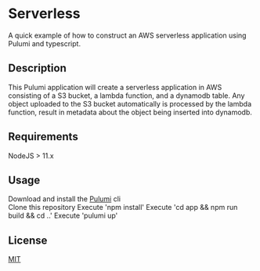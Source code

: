 # Serverless
A quick example of how to construct an AWS serverless application using Pulumi and typescript.

## Description
This Pulumi application will create a serverless application in AWS consisting of a S3 bucket, a lambda function, and a dynamodb table. Any object uploaded to the S3 bucket automatically is processed by the lambda function, result in metadata about the object being inserted into dynamodb.

## Requirements
NodeJS > 11.x

## Usage
Download and install the [Pulumi](https://www.pulumi.com/docs/get-started/) cli  
Clone this repository 
Execute 'npm install'
Execute 'cd app && npm run build && cd ..'
Execute 'pulumi up'

## License
[MIT](https://choosealicense.com/licenses/mit/)